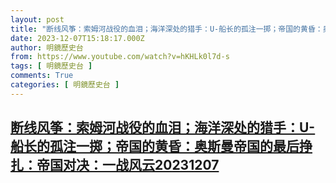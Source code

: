 ```yaml
---
layout: post
title: "断线风筝：索姆河战役的血泪；海洋深处的猎手：U-船长的孤注一掷；帝国的黄昏：奥斯曼帝国的最后挣扎：帝国对决：一战风云20231207"
date: 2023-12-07T15:18:17.000Z
author: 明鏡歷史台
from: https://www.youtube.com/watch?v=hKHLk0l7d-s
tags: [ 明鏡歷史台 ]
comments: True
categories: [ 明鏡歷史台 ]
---
```

<!--1701962297000-->
[断线风筝：索姆河战役的血泪；海洋深处的猎手：U-船长的孤注一掷；帝国的黄昏：奥斯曼帝国的最后挣扎：帝国对决：一战风云20231207](https://www.youtube.com/watch?v=hKHLk0l7d-s)
------

<div>

</div>
